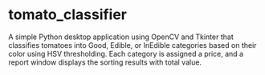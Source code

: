 # tomato_classifier
A simple Python desktop application using OpenCV and Tkinter that classifies tomatoes into Good, Edible, or InEdible categories based on their color using HSV thresholding. Each category is assigned a price, and a report window displays the sorting results with total value.
